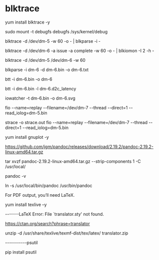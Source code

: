 # blktrace
yum install blktrace -y

sudo mount -t debugfs debugfs /sys/kernel/debug

blktrace -d /dev/dm-5 -w 60 -o - | blkparse -i -

blktrace -d /dev/dm-6 -a issue -a complete -w 60 -o - | blkiomon  -I 2 -h -

blktrace -d /dev/dm-5 /dev/dm-6 -w 60

blkparse -i dm-6 -d dm-6.bin -o dm-6.txt

btt -i dm-6.bin -o dm-6

btt -i dm-6.bin -l dm-6.d2c_latency

iowatcher -t dm-6.bin -o dm-6.svg

fio  --name=replay --filename=/dev/dm-7 --thread --direct=1 --read_iolog=dm-5.bin

strace -o  strace.out fio  --name=replay --filename=/dev/dm-7 --thread --direct=1 --read_iolog=dm-5.bin

yum install gnuplot -y

https://github.com/jgm/pandoc/releases/download/2.19.2/pandoc-2.19.2-linux-amd64.tar.gz

tar xvzf pandoc-2.19.2-linux-amd64.tar.gz --strip-components 1 -C /usr/local/

pandoc -v

ln -s /usr/local/bin/pandoc /usr/bin/pandoc

For PDF output, you’ll need LaTeX.

yum install texlive –y

-------LaTeX Error: File `translator.sty' not found.

https://ctan.org/search?phrase=translator

unzip -d /usr/share/texlive/texmf-dist/tex/latex/ translator.zip

-----------psutil

pip install psutil

